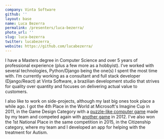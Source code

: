 ```yaml
---
company: Vinta Software
github: ''
layout: base
name: Luca Bezerra
permalink: /presenters/luca-bezerra/
photo_url: ''
slug: luca-bezerra
twitter: lucabezerra_
website: https://github.com/lucabezerra/
---
```


I have a Masters degree in Computer Science and over 5 years of professional experience (plus a few more as a hobbyist). I’ve worked with several technologies, Python/Django being the one(s) I spent the most time with. I’m currently working as a consultant and full stack developer (Django/React) at Vinta Software, a brazilian development studio that strives for quality over quantity and focuses on delivering actual value to customers.

I also like to work on side-projects, although my last big ones took place a while ago. I got the 4th Place in the World at Microsoft's Imagine Cup in 2011, in the Game Design Category with a [puzzle-like computer game](https://www.youtube.com/watch?v=U_pq3fBnH8I) made by my team and competed again with [another game](https://www.youtube.com/watch?v=8QqGDRLUbfI) in 2012. I've also won the 1st National Place in the same competition in 2015, in the Citizenship category, where my team and I developed an app for helping with the treatment for Autism.
